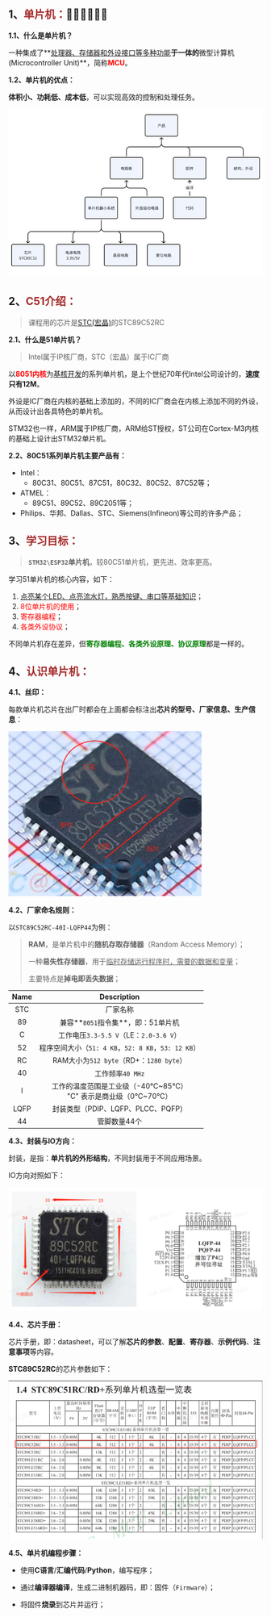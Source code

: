 ## 1、<span style="color:brown">单片机：</span>😶‍🌫️😶‍🌫️😶‍🌫️

**1.1、什么是单片机？**

一种集成了**<u>处理器、存储器和外设接口等多种功能</u>**于一体的**微型计算机(Microcontroller Unit)**，简称<span style="color:red">**MCU**</span>。

**1.2、单片机的优点：**

**体积小、功耗低、成本低**，可以实现高效的控制和处理任务。

<img src="https://raw.githubusercontent.com/root-bine/image/main/Typora-image/MCU02.png" alt="image-20250908133411099" style="zoom: 67%;" />



## 2、<span style="color:brown">C51介绍：</span>

> 课程用的芯片是[STC(宏晶)](https://list.szlcsc.com/brand/151.html)的STC89C52RC

**2.1、什么是51单片机？**

> Intel属于IP核厂商，STC（宏晶）属于IC厂商

以<span style="color:red">**8051内核**</span>为<u>基核开发</u>的系列单片机，是上个世纪70年代Intel公司设计的，**速度只有12M**。

外设是IC厂商在内核的基础上添加的，不同的IC厂商会在内核上添加不同的外设，从而设计出各具特色的单片机。

STM32也一样，ARM属于IP核厂商，ARM给ST授权，ST公司在Cortex-M3内核的基础上设计出STM32单片机。

**2.2、80C51系列单片机主要产品有：**

- Intel：
  - 80C31、80C51、87C51，80C32、80C52、87C52等；
- ATMEL：
  - 89C51、89C52、89C2051等；
-  Philips、华邦、Dallas、STC、Siemens(Infineon)等公司的许多产品；



## 3、<span style="color:brown">学习目标：</span>

> **`STM32\ESP32`单片机**，较80C51单片机，更先进、效率更高。

学习51单片机的核心内容，如下：

1. <u>点亮某个LED、点亮流水灯，熟悉按键、串口等基础知识</u>；
2. <span style="color:red">8位单片机的使用</span>；
3. <span style="color:red">寄存器编程</span>；
4. <span style="color:red">各类外设协议</span>；

不同单片机存在差异，但<span style="color:green">**寄存器编程、各类外设原理、协议原理**</span>都是一样的。



## 4、<span style="color:brown">认识单片机：</span>

**4.1、丝印：**

每款单片机芯片在出厂时都会在上面都会标注出**芯片的型号、厂家信息、生产信息**：

<img src="https://raw.githubusercontent.com/root-bine/image/main/Typora-image/MCU01.png" alt="image-20241117111328500" style="zoom:67%;" />

**4.2、厂家命名规则：**

以`STC89C52RC-40I-LQFP44`为例：

> **RAM**，是单片机中的**随机存取存储器**（Random Access Memory）；
>
> 一种**易失性存储器**，用于<u>临时存储运行程序时，需要的数据和变量</u>；
>
> 主要特点是**掉电即丢失数据**；

| Name |                         Description                          |
| :--: | :----------------------------------------------------------: |
| STC  |                           厂家名称                           |
|  89  |              兼容**`8051`指令集**，即：51单片机              |
|  C   |            工作电压`3.3-5.5 V`（LE：`2.0-3.6 V`）            |
|  52  |     程序空间大小（`51: 4 KB`，`52: 8 KB`，`53: 12 KB`）      |
|  RC  |           RAM大小为`512 byte`（RD+：`1280 byte`）            |
|  40  |                       工作频率`40 MHz`                       |
|  I   | 工作的温度范围是工业级（-40℃~85℃）<br>"C" 表示是商业级（0℃~70℃） |
| LQFP |              封装类型（PDIP、LQFP、PLCC、PQFP）              |
|  44  |                         管脚数量44个                         |

**4.3、封装与IO方向：**

封装，是指：**单片机的外形结构**，不同封装用于不同应用场景。

IO方向对照如下：

<img src="https://raw.githubusercontent.com/root-bine/image/main/Typora-image/MCU03.png" alt="image-20250908140144224" style="zoom:80%;" />

**4.4、芯片手册：**

芯片手册，即：datasheet，可以了解**芯片的参数**、**配置**、**寄存器**、**示例代码**、**注意事项**等内容。

**STC89C52RC**的芯片参数如下：

<img src="https://raw.githubusercontent.com/root-bine/image/main/Typora-image/MCU04.png" alt="image-20250908140725765" style="zoom:67%;" />

**4.5、单片机编程步骤：**

- 使用**C语言**/**汇编代码**/**Python**，编写程序；

- 通过**编译器编译**，生成二进制机器码，即：固件（`Firmware`）；

- 将固件**烧录**到芯片并运行；
